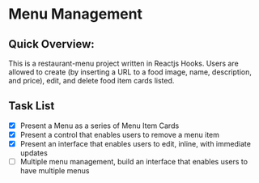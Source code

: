 # Menu Management

## Quick Overview:
This is a restaurant-menu project written in Reactjs Hooks. Users are allowed to create (by inserting a URL to a food image, name, description, and price), edit, and delete food item cards listed.


## Task List
- [x] Present a Menu as a series of Menu Item Cards
- [x] Present a control that enables users to remove a menu item
- [x] Present an interface that enables users to edit, inline, with immediate updates
- [ ] Multiple menu management, build an interface that enables users to have multiple menus
